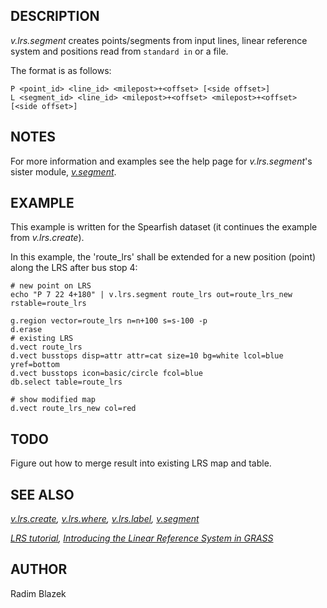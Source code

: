 ## DESCRIPTION

*v.lrs.segment* creates points/segments from input lines, linear
reference system and positions read from `standard in` or a file.

The format is as follows:

```shell
P <point_id> <line_id> <milepost>+<offset> [<side offset>]
L <segment_id> <line_id> <milepost>+<offset> <milepost>+<offset> [<side offset>]
```

## NOTES

For more information and examples see the help page for
*v.lrs.segment*'s sister module, *[v.segment](v.segment.md)*.

## EXAMPLE

This example is written for the Spearfish dataset (it continues the
example from *v.lrs.create*).

In this example, the 'route_lrs' shall be extended for a new position
(point) along the LRS after bus stop 4:

```shell
# new point on LRS
echo "P 7 22 4+180" | v.lrs.segment route_lrs out=route_lrs_new rstable=route_lrs

g.region vector=route_lrs n=n+100 s=s-100 -p
d.erase
# existing LRS
d.vect route_lrs
d.vect busstops disp=attr attr=cat size=10 bg=white lcol=blue yref=bottom
d.vect busstops icon=basic/circle fcol=blue
db.select table=route_lrs

# show modified map
d.vect route_lrs_new col=red
```

## TODO

Figure out how to merge result into existing LRS map and table.

## SEE ALSO

*[v.lrs.create](v.lrs.create.md), [v.lrs.where](v.lrs.where.md),
[v.lrs.label](v.lrs.label.md), [v.segment](v.segment.md)*

*[LRS tutorial](lrs.md),
[Introducing the Linear Reference System in
GRASS](https://foss4g.asia/2004/Full-Paper_PDF/Introducing-the-Linear-Reference-System-in-GRASS.pdf)*

## AUTHOR

Radim Blazek
